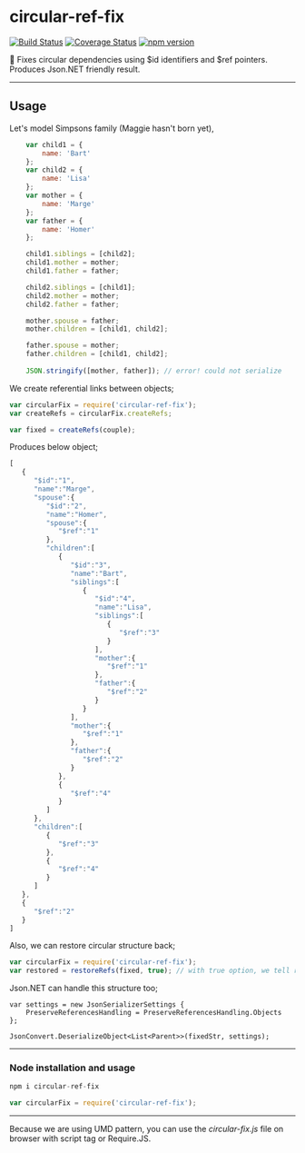 # circular-ref-fix

[![Build Status](https://travis-ci.org/umutozel/circular-ref-fix.svg?branch=master)](https://travis-ci.org/umutozel/circular-ref-fix)
[![Coverage Status](https://coveralls.io/repos/github/umutozel/circular-ref-fix/badge.svg?branch=master)](https://coveralls.io/github/umutozel/circular-ref-fix?branch=master)
[![npm version](https://badge.fury.io/js/circular-ref-fix.svg)](https://badge.fury.io/js/circular-ref-fix)

:ferris_wheel: Fixes circular dependencies using $id identifiers and $ref pointers. Produces Json.NET friendly result.

---
## Usage

Let's model Simpsons family (Maggie hasn't born yet),

```JavaScript
    var child1 = {
        name: 'Bart'
    };
    var child2 = {
        name: 'Lisa'
    };
    var mother = {
        name: 'Marge'
    };
    var father = {
        name: 'Homer'
    };

    child1.siblings = [child2];
    child1.mother = mother;
    child1.father = father;

    child2.siblings = [child1];
    child2.mother = mother;
    child2.father = father;

    mother.spouse = father;
    mother.children = [child1, child2];

    father.spouse = mother;
    father.children = [child1, child2];
    
    JSON.stringify([mother, father]); // error! could not serialize
```
We create referential links between objects;

```JavaScript
var circularFix = require('circular-ref-fix');
var createRefs = circularFix.createRefs;

var fixed = createRefs(couple);
```
Produces below object;
```JavaScript
[  
   {  
      "$id":"1",
      "name":"Marge",
      "spouse":{  
         "$id":"2",
         "name":"Homer",
         "spouse":{  
            "$ref":"1"
         },
         "children":[  
            {  
               "$id":"3",
               "name":"Bart",
               "siblings":[  
                  {  
                     "$id":"4",
                     "name":"Lisa",
                     "siblings":[  
                        {  
                           "$ref":"3"
                        }
                     ],
                     "mother":{  
                        "$ref":"1"
                     },
                     "father":{  
                        "$ref":"2"
                     }
                  }
               ],
               "mother":{  
                  "$ref":"1"
               },
               "father":{  
                  "$ref":"2"
               }
            },
            {  
               "$ref":"4"
            }
         ]
      },
      "children":[  
         {  
            "$ref":"3"
         },
         {  
            "$ref":"4"
         }
      ]
   },
   {  
      "$ref":"2"
   }
]
```
Also, we can restore circular structure back;

```JavaScript
var circularFix = require('circular-ref-fix');
var restored = restoreRefs(fixed, true); // with true option, we tell restoreRefs to delete $id fields
```

Json.NET can handle this structure too;

```CSharp
var settings = new JsonSerializerSettings {
    PreserveReferencesHandling = PreserveReferencesHandling.Objects
};

JsonConvert.DeserializeObject<List<Parent>>(fixedStr, settings);
```
---
### Node installation and usage

```JavaScript
npm i circular-ref-fix

var circularFix = require('circular-ref-fix');
```

---
Because we are using UMD pattern, you can use the *circular-fix.js* file on browser with script tag or Require.JS.
